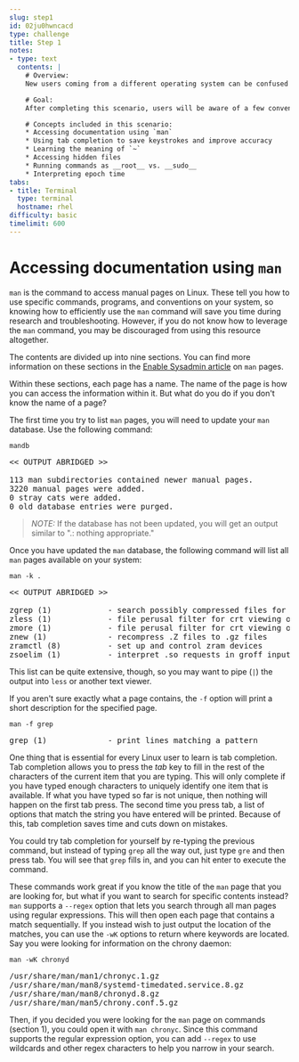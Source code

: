```yaml
---
slug: step1
id: 02ju0hwncacd
type: challenge
title: Step 1
notes:
- type: text
  contents: |
    # Overview:
    New users coming from a different operating system can be confused by certain quirks that are common across Unix-based operating systems. Being exposed to these ahead of time means that you are less likely to have to discover them through time-consuming troubleshooting sessions, and some commands used in this lab will prove to be useful tools in your system administration toolbox.

    # Goal:
    After completing this scenario, users will be aware of a few conventions that often trip up Unix beginners.

    # Concepts included in this scenario:
    * Accessing documentation using `man`
    * Using tab completion to save keystrokes and improve accuracy
    * Learning the meaning of `~`
    * Accessing hidden files
    * Running commands as __root__ vs. __sudo__
    * Interpreting epoch time
tabs:
- title: Terminal
  type: terminal
  hostname: rhel
difficulty: basic
timelimit: 600
---
```

# Accessing documentation using `man`

`man` is the command to access manual pages on Linux. These tell you how to
use specific commands, programs, and conventions on your system, so knowing
how to efficiently use the `man` command will save you time during research
and troubleshooting. However, if you do not know how to leverage the `man`
command, you may be discouraged from using this resource altogether.

The contents are divided up into nine sections. You can find more information
on these sections in the [Enable Sysadmin article](https://www.redhat.com/sysadmin/top-five-man-options) on `man` pages.

Within these sections, each page has a name. The name of the page is how you
can access the information within it. But what do you do if you don't know the
name of a page?

The first time you try to list `man` pages, you will need to update your `man`
database. Use the following command:

```
mandb
```

<pre class=file>
<< OUTPUT ABRIDGED >>

113 man subdirectories contained newer manual pages.
3220 manual pages were added.
0 stray cats were added.
0 old database entries were purged.
</pre>

>_NOTE:_ If the database has not been updated, you will get an output similar to
".: nothing appropriate."

Once you have updated the `man` database, the following command
will list all `man` pages available on your system:

```
man -k .
```

<pre class=file>
<< OUTPUT ABRIDGED >>

zgrep (1)            - search possibly compressed files for a regular expression
zless (1)            - file perusal filter for crt viewing of compressed text
zmore (1)            - file perusal filter for crt viewing of compressed text
znew (1)             - recompress .Z files to .gz files
zramctl (8)          - set up and control zram devices
zsoelim (1)          - interpret .so requests in groff input
</pre>

This list can be quite extensive, though, so you may want to pipe (`|`) the output
into `less` or another text viewer.

If you aren't sure exactly what a page contains, the `-f` option will
print a short description for the specified page.

```
man -f grep
```

<pre class=file>
grep (1)             - print lines matching a pattern
</pre>

One thing that is essential for every Linux user to learn
is tab completion. Tab completion allows you to press the _tab_ key
to fill in the rest of the characters of the current item that you
are typing. This will only complete if you have typed enough
characters to uniquely identify one item that is available. If what
you have typed so far is not unique, then nothing will happen on the
first tab press. The second time you press tab, a list of options that
match the string you have entered will be printed.
Because of this, tab completion saves time and cuts down on mistakes.

You could try tab completion for yourself by re-typing the previous command, but
instead of typing `grep` all the way out, just type `gre` and then press tab.
You will see that `grep` fills in, and you can hit enter to execute the command.

These commands work great if you know the title of the `man` page that you
are looking for, but what if you want to search for specific contents instead?
`man` supports a `--regex` option that lets you search through all man pages
using regular expressions. This will then open each page that contains a match
sequentially. If you instead wish to just output the location of the matches,
you can use the `-wK` options to return where keywords are
located. Say you were looking for information on the chrony daemon:

```
man -wK chronyd
```

<pre class=file>
/usr/share/man/man1/chronyc.1.gz
/usr/share/man/man8/systemd-timedated.service.8.gz
/usr/share/man/man8/chronyd.8.gz
/usr/share/man/man5/chrony.conf.5.gz
</pre>

Then, if you decided you were looking for the `man` page on commands (section 1),
you could open it with `man chronyc`. Since this command supports the regular
expression option, you can add `--regex` to use
wildcards and other regex characters to help you narrow in your search.
